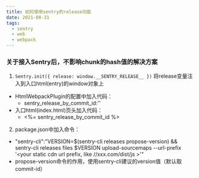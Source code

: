 ```yaml
---
title: 如何使用sentry的release功能
date: 2021-08-31
tags: 
  - sentry
  - web
  - webpack
---
```


### 关于接入Sentry后，不影响chunk的hash值的解决方案
1. ```Sentry.init({ release: window.__SENTRY_RELEASE__ })``` 将release变量注入到入口html(entry)的window对象上
  * HtmlWebpackPlugin的配置中加入代码：
    * sentry_release_by_commit_id:'<script>window.__SENTRY_RELEASE__="'+(process.env.RELEASE_VERSION || '')+'"</script>'
  * 入口html(index.html)页头加入代码：
    * <%= sentry_release_by_commit_id %>
2. package.json中加入命令：
  * "sentry-cli":"VERSION=$(sentry-cli releases propose-version) && sentry-cli releases files $VERSION upload-sourcemaps --url-prefix '<your static cdn url prefix, like //xxx.com/dist/js  >'"
  * propose-version命令的作用，使用sentry-cli建议的version值（默认取commit-id）



